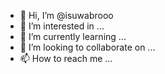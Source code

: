 - 👋 Hi, I’m @isuwabrooo
- 👀 I’m interested in ...
- 🌱 I’m currently learning ...
- 💞️ I’m looking to collaborate on ...
- 📫 How to reach me ...

<!---FUNDING.md
isuwabrooo/isuwabrooo is a ✨ special ✨ repository because its `README.md` (this file) appears on your GitHub profile.
You can click the Preview link to take a look at your changes.
--->
